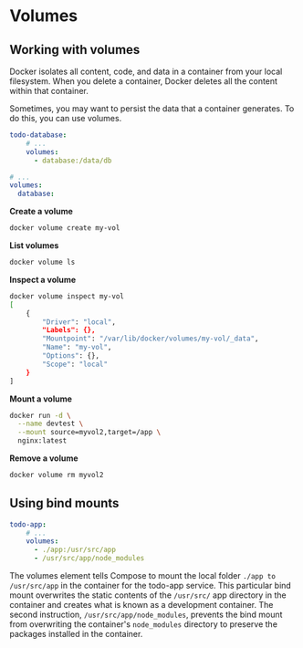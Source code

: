 # Volumes

## Working with volumes
Docker isolates all content, code, and data in a container from your local filesystem. When you delete a container, Docker deletes all the content within that container.

Sometimes, you may want to persist the data that a container generates. To do this, you can use volumes.

```yaml
todo-database:
    # ...
    volumes:
      - database:/data/db

# ...
volumes:
  database:
```

**Create a volume**
```sh
docker volume create my-vol
```

**List volumes**
```sh
docker volume ls
```

**Inspect a volume**
```sh
docker volume inspect my-vol
[
    {
        "Driver": "local",
        "Labels": {},
        "Mountpoint": "/var/lib/docker/volumes/my-vol/_data",
        "Name": "my-vol",
        "Options": {},
        "Scope": "local"
    }
]
```

**Mount a volume**
```sh
docker run -d \
  --name devtest \
  --mount source=myvol2,target=/app \
  nginx:latest
```

**Remove a volume**
```sh
docker volume rm myvol2
```

## Using bind mounts
```yaml
todo-app:
    # ...
    volumes:
      - ./app:/usr/src/app
      - /usr/src/app/node_modules
```

The volumes element tells Compose to mount the local folder `./app to /usr/src/app` in the container for the todo-app service. This particular bind mount overwrites the static contents of the `/usr/src/` app directory in the container and creates what is known as a development container. The second instruction, `/usr/src/app/node_modules`, prevents the bind mount from overwriting the container's `node_modules` directory to preserve the packages installed in the container.
